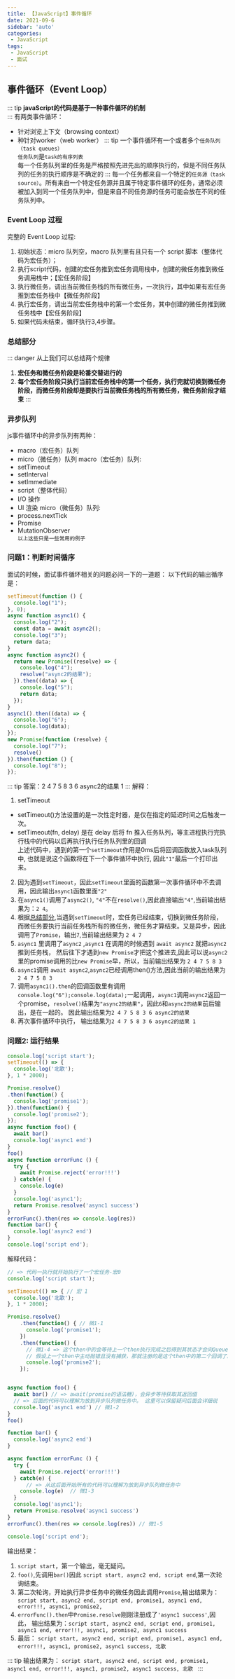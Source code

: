 ```yaml
---
title: 【JavaScript】事件循环
date: 2021-09-6
sidebar: 'auto'
categories:
 - JavaScript
tags:
 - JavaScript
 - 面试
---
```

## 事件循环（Event Loop）
::: tip
__javaScript的代码是基于一种事件循环的机制__   
:::
有两类事件循环：
- 针对浏览上下文（browsing context）
- 种针对worker（web worker）
::: tip
一个事件循环有一个或者多个`任务队列（task queues）`   
`任务队列`是`task的有序列表`    
每一个任务队列里的任务是严格按照先进先出的顺序执行的，但是不同任务队列的任务的执行顺序是不确定的
:::
每一个任务都来自一个特定的`任务源（task source）`。所有来自一个特定任务源并且属于特定事件循环的任务，通常必须被加入到同一个任务队列中，但是来自不同任务源的任务可能会放在不同的任务队列中。
### Event Loop 过程
完整的 Event Loop 过程:
1. 初始状态：micro 队列空，macro 队列里有且只有一个 script 脚本（整体代码为宏任务）；
2. 执行script代码，创建的宏任务推到宏任务调用栈中，创建的微任务推到微任务调用栈中；【宏任务阶段】
3. 执行微任务，调出当前微任务栈的所有微任务，一次执行，其中如果有宏任务推到宏任务栈中【微任务阶段】
4. 执行宏任务，调出当前宏任务栈中的第一个宏任务，其中创建的微任务推到微任务栈中【宏任务阶段】
5. 如果代码未结束，循环执行3,4步骤。
### 总结部分
::: danger
从上我们可以总结两个规律
1. __宏任务和微任务阶段是轮番交替进行的__
2. __每个宏任务阶段只执行当前宏任务栈中的第一个任务，执行完就切换到微任务阶段，而微任务阶段却是要执行当前微任务栈的所有微任务，微任务阶段才结束__
:::
### 异步队列
js事件循环中的异步队列有两种：
- macro（宏任务）队列
- micro（微任务）队列
macro（宏任务）队列:
- setTimeout
- setInterval
- setImmediate
- script（整体代码）
-  I/O 操作
-  UI 渲染
micro（微任务）队列:
- process.nextTick
- Promise
- MutationObserver   
`以上这些只是一些常用的例子`

### 问题1：判断时间循序
面试的时候，面试事件循环相关的问题必问一下的一道题：
以下代码的输出循序是：

``` js
setTimeout(function () {
  console.log("1");
}, 0);
async function async1() {
  console.log("2");
  const data = await async2();
  console.log("3");
  return data;
}
async function async2() {
  return new Promise((resolve) => {
    console.log("4");
    resolve("async2的结果");
  }).then((data) => {
    console.log("5");
    return data;
  });
}
async1().then((data) => {
  console.log("6");
  console.log(data);
});
new Promise(function (resolve) {
  console.log("7");
  resolve()
}).then(function () {
  console.log("8");
});
```

::: tip
答案：2 4 7 5 8 3 6 async2的结果 1
:::
解释：
1. setTimeout
- setTimeout()方法设置的是一次性定时器，是仅在指定的延迟时间之后触发一次。   
- setTimeout(fn, delay) 是在 delay 后将 fn 推入任务队列，等主进程执行完执行栈中的代码以后再执行执行任务队列里的回调   
上述代码中，遇到的第一个`setTimeout`作用是0ms后将回调函数放入task队列中, 也就是说这个函数将在下一个事件循环中执行, 因此`"1"`最后一个打印出来。
2. 因为遇到`setTimeout`，因此`setTimeout`里面的函数第一次事件循环中不去调用，因此输出`async1`函数里面`"2"`
3. 在`async1()`调用了`async2()`, `"4"`不在`resolve()`,因此直接输出`"4"`,当前输出结果为：`2 4`。
4. 根据[总结部分](#总结部分),当遇到`setTimeout`时，宏任务已经结束，切换到微任务阶段，而微任务要执行当前任务栈所有的微任务，微任务才算结束。又是异步，因此调用了`Promise`，输出`7`,当前输出结果为 `2 4 7`
5. `async1` 里调用了`async2` ,`async1` 在调用的时候遇到 `await async2` 就把`async2`推到任务栈， 然后往下才遇到`new Promise`才把这个推进去,因此可以说`async2`里的promise调用的比`new Promise`早，所以，当前输出结果为 `2 4 7 5 8 3`
6. `async1`调用 `await async2`,`async2`已经调用then()方法,因此当前的输出结果为`2 4 7 5 8 3`
7. 调用`async1().then`的回调函数里有调用`console.log("6");console.log(data);`一起调用，`async1`调用`async2`返回一个promise，`resolve()`结果为`"async2的结果"`，因此`6`和`async2的结果`前后输出，是在一起的。 因此输出结果为`2 4 7 5 8 3 6 async2的结果`
8. 再次事件循环中执行， 输出结果为`2 4 7 5 8 3 6 async2的结果 1`

### 问题2:  运行结果
```js
console.log('script start');
setTimeout(() => {
  console.log('北歌');
}, 1 * 2000);

Promise.resolve()
.then(function() {
  console.log('promise1');
}).then(function() {
  console.log('promise2');
});
async function foo() {
  await bar()
  console.log('async1 end')
}
foo()
async function errorFunc () {
  try {
    await Promise.reject('error!!!')
  } catch(e) {
    console.log(e)
  }
  console.log('async1');
  return Promise.resolve('async1 success')
}
errorFunc().then(res => console.log(res))
function bar() {
  console.log('async2 end') 
}
console.log('script end');
```

解释代码：
``` js
// => 代码一执行就开始执行了一个宏任务-宏0
console.log('script start'); 

setTimeout(() => { // 宏 1
  console.log('北歌');
}, 1 * 2000);

Promise.resolve()
    .then(function() { // 微1-1
      console.log('promise1');
    })
    .then(function() { 
      // 微1-4 => 这个then中的会等待上一个then执行完成之后得到其状态才会向Queue注册状态对应的回调，
      // 假设上一个then中主动抛错且没有捕获，那就注册的是这个then中的第二个回调了。
      console.log('promise2'); 
    });


async function foo() {
  await bar() // => await(promise的语法糖)，会异步等待获取其返回值
  // => 后面的代码可以理解为放到异步队列微任务中。 这里可以保留疑问后面会详细说
  console.log('async1 end') // 微1-2
}
foo()

function bar() {
  console.log('async2 end') 
}

async function errorFunc () {
  try {
    await Promise.reject('error!!!')
  } catch(e) {
      // => 从这后面开始所有的代码可以理解为放到异步队列微任务中
    console.log(e)  // 微1-3
  }
  console.log('async1');
  return Promise.resolve('async1 success')
}
errorFunc().then(res => console.log(res)) // 微1-5

console.log('script end');
```

输出结果：
1. `script start`，第一个输出，毫无疑问。
2. `foo()`,先调用`bar()`因此 `script start, async2 end, script end`,第一次轮询结束。
3. 第二次轮询，开始执行异步任务中的微任务因此调用`Promise`,输出结果为：`script start, async2 end, script end, promise1, async1 end, error!!!, async1, promise2,`
4. `errorFunc().then`中`Promise.resolve`刚刚注册成了`'async1 success'`,因此， 输出结果为：`script start, async2 end, script end, promise1, async1 end, error!!!, async1, promise2, async1 success`
5. 最后： `script start, async2 end, script end, promise1, async1 end, error!!!, async1, promise2, async1 success, 北歌 `

::: tip
输出结果为： `script start, async2 end, script end, promise1, async1 end, error!!!, async1, promise2, async1 success, 北歌 `
:::

